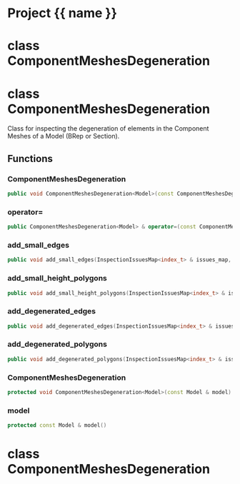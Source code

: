 <script setup>
import {useRoute} from 'vitepress'
const {path} = useRoute()
const tokens = path.split('/')
const words = tokens[2].split('-');
for (let i = 0; i < words.length; i++) {
    words[i] = words[i].charAt(0).toUpperCase() + words[i].slice(1);
    words[i] = words[i].replace('geode', 'Geode')
}
const name = words.join('-');
</script>
# Project {{ name }}

# class ComponentMeshesDegeneration


# class ComponentMeshesDegeneration


 Class for inspecting the degeneration of elements in the Component Meshes of a Model (BRep or Section).



## Functions

### ComponentMeshesDegeneration

```cpp
public void ComponentMeshesDegeneration<Model>(const ComponentMeshesDegeneration<Model> & )
```


### operator=

```cpp
public ComponentMeshesDegeneration<Model> & operator=(const ComponentMeshesDegeneration<Model> & )
```


### add_small_edges

```cpp
public void add_small_edges(InspectionIssuesMap<index_t> & issues_map, double threshold)
```


### add_small_height_polygons

```cpp
public void add_small_height_polygons(InspectionIssuesMap<index_t> & issues_map, double threshold)
```


### add_degenerated_edges

```cpp
public void add_degenerated_edges(InspectionIssuesMap<index_t> & issues_map)
```


### add_degenerated_polygons

```cpp
public void add_degenerated_polygons(InspectionIssuesMap<index_t> & issues_map)
```


### ComponentMeshesDegeneration

```cpp
protected void ComponentMeshesDegeneration<Model>(const Model & model)
```


### model

```cpp
protected const Model & model()
```




# class ComponentMeshesDegeneration


